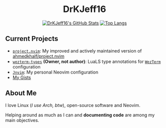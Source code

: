 <div align="center">

# DrKJeff16

[![DrKJeff16's GitHub Stats](https://github-readme-stats.vercel.app/api?username=DrKJeff16&show_icons=true&hide=stars&show=reviews,prs_merged,prs_merged_percentage&theme=tokyonight)](https://github.com/DrKJeff16)
[![Top Langs](https://github-readme-stats.vercel.app/api/top-langs/?username=DrKJeff16&hide=html&show_icons=true&theme=tokyonight)](https://github.com/DrKJeff16)

</div>

## Current Projects

- [`project.nvim`](https://github.com/DrKJeff16/project.nvim): My improved and actively maintained version of [ahmedkhalf/project.nvim](https://github.com/ahmedkhalf/project.nvim)
- [`wezterm-types`](https://github.com/DrKJeff16/wezterm-types) **(Owner, not author)**: LuaLS type annotations for [`WezTerm`](https://github.com/wezterm/wezterm) configuration
- [`Jnvim`](https://github.com/DrKJeff16/Jnvim): My personal Neovim configuration
- [My Gists](https://gist.github.com/DrKJeff16)

## About Me

I love Linux (_I use Arch, btw_), open-source software and Neovim.

Helping around as much as I can and **documenting code** are among my main objectives.
